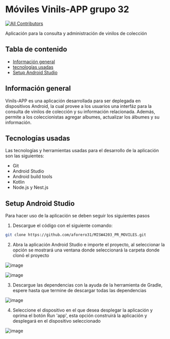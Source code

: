 # Móviles Vinils-APP grupo 32

[![All Contributors](https://img.shields.io/badge/all_contributors-4-orange.svg?style=flat-square)](#contributors-)

Aplicación para la consulta y administración de vinilos de colección

## Tabla de contenido

- [Información general](#información-general)
- [tecnologías usadas](#tecnologías-usadas)
- [Setup Android Studio](#setup-android-studio)

## Información general

Vinils-APP es una aplicación desarrollada para ser deplegada en dispositivos Android, la cual provee a los usuarios una interfáz para la consulta de vinilos de colección y su información relacionada. Además, permite a los coleccionistas agregar albumes, actualizar los álbumes y su información.

## Tecnologías usadas

Las tecnologías y herramientas usadas para el desarrollo de la aplicación son las siguientes:

* Git
* Android Studio
* Android build tools
* Kotlin
* Node.js y Nest.js

## Setup Android Studio

Para hacer uso de la aplicación se deben seguir los siguientes pasos

1. Descargue el código con el siguiente comando:

```bash
git clone https://github.com/aforero31/MISW4203_PR_MOVILES.git
```

2. Abra la aplicación Android Studio e importe el proyecto, al seleccionar la opción se mostrará una ventana donde seleccionará la carpeta donde clonó el proyecto

![image](https://user-images.githubusercontent.com/99229818/200215503-1737af32-5e15-42cc-873d-623c1845af4b.png)

![image](https://user-images.githubusercontent.com/99229818/200216623-27eafda7-73de-47bc-8c3e-234c1b162880.png)

3. Descargue las dependencias con la ayuda de la herramienta de Gradle, espere hasta que termine de descargar todas las dependencias

![image](https://user-images.githubusercontent.com/99229818/200216487-bc432ee2-a5bf-4083-b0fe-120332b5909d.png)

4. Seleccione el dispositivo en el que desea desplegar la aplicación y oprima el botón Run 'app', esta opción construirá la aplicación y desplegará en el dispositivo seleccionado

![image](https://user-images.githubusercontent.com/99229818/200216376-38466c81-16b4-4ab8-aa4e-2b0e055f9d87.png)


